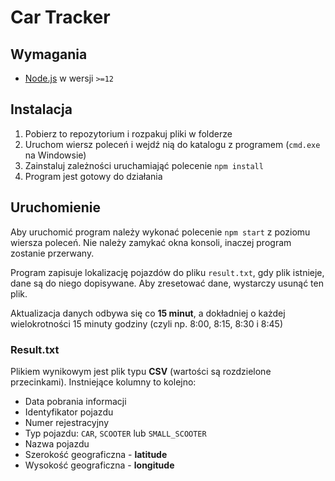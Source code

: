 # Car Tracker

## Wymagania

- [Node.js](https://nodejs.org/en/) w wersji `>=12`

## Instalacja

1. Pobierz to repozytorium i rozpakuj pliki w folderze
2. Uruchom wiersz poleceń i wejdź nią do katalogu z programem (`cmd.exe` na Windowsie)
3. Zainstaluj zależności uruchamiająć polecenie `npm install`
4. Program jest gotowy do działania

## Uruchomienie

Aby uruchomić program należy wykonać polecenie `npm start` z poziomu wiersza poleceń. Nie należy zamykać okna konsoli, inaczej program zostanie przerwany.

Program zapisuje lokalizację pojazdów do pliku `result.txt`, gdy plik istnieje, dane są do niego dopisywane. Aby zresetować dane, wystarczy usunąć ten plik.

Aktualizacja danych odbywa się co **15 minut**, a dokładniej o każdej wielokrotności 15 minuty godziny (czyli np. 8:00, 8:15, 8:30 i 8:45)

### Result.txt

Plikiem wynikowym jest plik typu **CSV** (wartości są rozdzielone przecinkami). Instniejące kolumny to kolejno:

- Data pobrania informacji
- Identyfikator pojazdu
- Numer rejestracyjny
- Typ pojazdu: `CAR`, `SCOOTER` lub `SMALL_SCOOTER`
- Nazwa pojazdu
- Szerokość geograficzna - **latitude**
- Wysokość geograficzna - **longitude**
